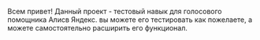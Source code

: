 Всем привет! Данный проект - тестовый навык для голосового помощника Алисв Яндекс. вы можете его тестировать как пожелаете, а можете самостоятельно расширить его функционал.